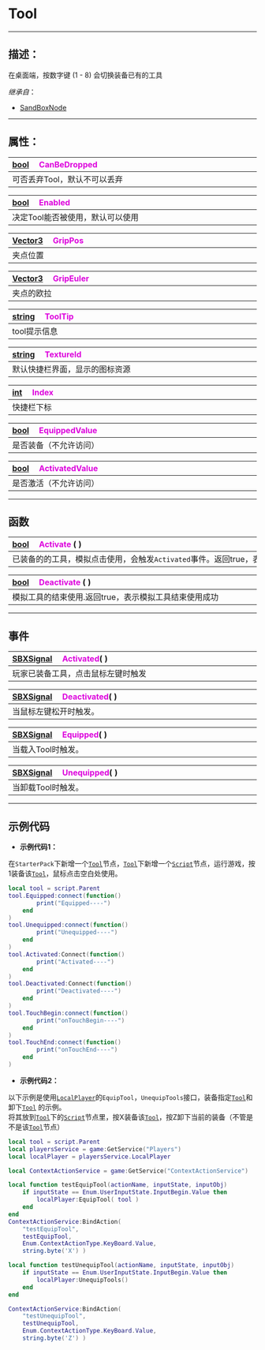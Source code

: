 # Tool
------------------------------------------------------------------------------------------
## 描述：

在桌面端，按数字键 (1 - 8) 会切换装备已有的工具

*继承自*：
* [SandBoxNode](/Api/Class/NoType/SandBoxNode.md)

------------------------------------------------------------------------------------------
## 属性：

|<div style="width:1000px">[bool](/Api/DataType/Bool.md) &emsp;<font color="dd00dd">CanBeDropped</font></div>|
|:---|
|可否丢弃Tool，默认不可以丢弃|

|<div style="width:1000px">[bool](/Api/DataType/Bool.md) &emsp;<font color="dd00dd">Enabled</font></div>|
|:---|
|决定Tool能否被使用，默认可以使用|

|<div style="width:1000px">[Vector3](/Api/DataType/Vector3.md) &emsp;<font color="dd00dd">GripPos</font></div>|
|:---|
|夹点位置|

|<div style="width:1000px">[Vector3](/Api/DataType/Vector3.md) &emsp;<font color="dd00dd">GripEuler</font></div>|
|:---|
|夹点的欧拉|

|<div style="width:1000px">[string](/Api/DataType/String.md) &emsp;<font color="dd00dd">ToolTip</font></div>|
|:---|
|tool提示信息|

|<div style="width:1000px">[string](/Api/DataType/String.md) &emsp;<font color="dd00dd">TextureId</font></div>|
|:---|
|默认快捷栏界面，显示的图标资源|

|<div style="width:1000px">[int](/Api/DataType/Int.md) &emsp;<font color="dd00dd">Index</font></div>|
|:---|
|快捷栏下标|

|<div style="width:1000px">[bool](/Api/DataType/Bool.md) &emsp;<font color="dd00dd">EquippedValue</font></div>|
|:---|
|是否装备（不允许访问）|

|<div style="width:1000px">[bool](/Api/DataType/Bool.md) &emsp;<font color="dd00dd">ActivatedValue</font></div>|
|:---|
|是否激活（不允许访问）|

------------------------------------------------------------------------------------------
## 函数

|<div style="width:1000px">[bool](/Api/DataType/Bool.md) &emsp;<font color="dd00dd">Activate</font>  ( )</div>|
|:---|
|已装备的的工具，模拟点击使用，会触发`Activated`事件。返回true，表示成功触发|

|<div style="width:1000px">[bool](/Api/DataType/Bool.md) &emsp;<font color="dd00dd">Deactivate</font>  ( )</div>|
|:---|
|模拟工具的结束使用.返回true，表示模拟工具结束使用成功|

------------------------------------------------------------------------------------------
## 事件

|<div style="width:1125px">[SBXSignal](/Api/Parameter/SBXSignal.md) &emsp;<font color="dd00dd">Activated</font>( )</div>|
|:---|
|玩家已装备工具，点击鼠标左键时触发|

|<div style="width:1125px">[SBXSignal](/Api/Parameter/SBXSignal.md) &emsp;<font color="dd00dd">Deactivated</font>( )</div>|
|:---|
|当鼠标左键松开时触发。|

|<div style="width:1125px">[SBXSignal](/Api/Parameter/SBXSignal.md) &emsp;<font color="dd00dd">Equipped</font>( )</div>|
|:---|
|当载入Tool时触发。|

|<div style="width:1125px">[SBXSignal](/Api/Parameter/SBXSignal.md) &emsp;<font color="dd00dd">Unequipped</font>( )</div>|
|:---|
|当卸载Tool时触发。|


------------------------------------------------------------------------------------------
## 示例代码

* **示例代码1：**

在`StarterPack`下新增一个[`Tool`](/Api/Class/GamePlay/SandboxTool.md)节点，[`Tool`](/Api/Class/GamePlay/SandboxTool.md)下新增一个[`Script`](/Api/Class/Script/ScriptObject.md)节点，运行游戏，按1装备该[`Tool`](/Api/Class/GamePlay/SandboxTool.md)，鼠标点击空白处使用。

```lua
local tool = script.Parent
tool.Equipped:connect(function()
        print("Equipped----")
    end
)
tool.Unequipped:connect(function()
        print("Unequipped----")
    end
)
tool.Activated:Connect(function()
        print("Activated----")
    end
)
tool.Deactivated:Connect(function()
        print("Deactivated----")
    end
)
tool.TouchBegin:connect(function()
        print("onTouchBegin----")
    end
)
tool.TouchEnd:connect(function()
        print("onTouchEnd----")
    end
)
```

* **示例代码2：**

以下示例是使用[`LocalPlayer`](/Api/Class/GamePlay/SandBoxLocalPlayer.md)的`EquipTool`，`UnequipTools`接口，装备指定[`Tool`](/Api/Class/GamePlay/SandboxTool.md)和卸下[`Tool`](/Api/Class/GamePlay/SandboxTool.md) 的示例。<br>
将其放到[`Tool`](/Api/Class/GamePlay/SandboxTool.md)下的[`Script`](/Api/Class/Script/ScriptObject.md)节点里，按X装备该[`Tool`](/Api/Class/GamePlay/SandboxTool.md)，按Z卸下当前的装备（不管是不是该[`Tool`](/Api/Class/GamePlay/SandboxTool.md)节点）

```lua
local tool = script.Parent
local playersService = game:GetService("Players")
local localPlayer = playersService.LocalPlayer

local ContextActionService = game:GetService("ContextActionService")

local function testEquipTool(actionName, inputState, inputObj)
    if inputState == Enum.UserInputState.InputBegin.Value then
        localPlayer:EquipTool( tool )
    end
end
ContextActionService:BindAction(
    "testEquipTool", 
    testEquipTool, 
    Enum.ContextActionType.KeyBoard.Value, 
    string.byte('X') )

local function testUnequipTool(actionName, inputState, inputObj)
    if inputState == Enum.UserInputState.InputBegin.Value then
        localPlayer:UnequipTools()
    end
end

ContextActionService:BindAction(
    "testUnequipTool", 
    testUnequipTool, 
    Enum.ContextActionType.KeyBoard.Value, 
    string.byte('Z') )
```